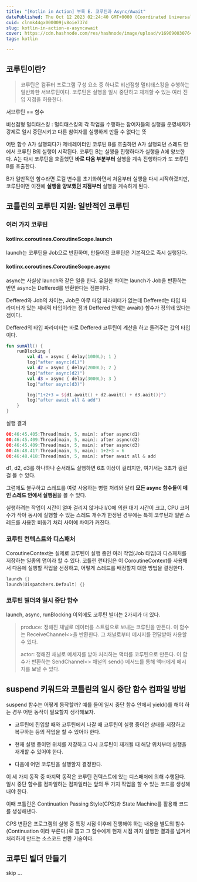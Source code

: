```yaml
---
title: "[Kotlin in Action] 부록 E. 코루틴과 Async/Await"
datePublished: Thu Oct 12 2023 02:24:40 GMT+0000 (Coordinated Universal Time)
cuid: clnmk44gx000009jv8oie737d
slug: kotlin-in-action-e-asyncawait
cover: https://cdn.hashnode.com/res/hashnode/image/upload/v1696900307647/e0b3ec8d-a2d3-46d5-af18-b6d9f25938d6.jpeg
tags: kotlin

---
```


## 코루틴이란?

> 코루틴은 컴퓨터 프로그램 구성 요소 중 하나로 비선점형 멀티태스킹을 수행하는 일반화한 서브루틴이다. 코루틴은 실행을 일시 중단하고 재개할 수 있는 여러 진입 지점을 허용한다.

서브루틴 == 함수

비선점형 멀티태스킹 : 멀티태스킹의 각 작업을 수행하는 참여자들의 실행을 운영체제가 강제로 일시 중단시키고 다른 참여자를 실행하게 만들 수 없다는 뜻

어떤 함수 A가 실행되다가 제네레이터인 코루틴 B를 호출하면 A가 실행되던 스레드 안에서 코루틴 B의 실행이 시작된다. 코루틴 B는 실행을 진행하다가 실행을 A에 양보한다. A는 다시 코루틴을 호출했던 **바로 다음 부분부터** 실행을 계속 진행하다가 또 코루틴 B를 호출한다.

B가 일반적인 함수라면 로컬 변수를 초기화하면서 처음부터 실행을 다시 시작하겠지만, 코루틴이면 이전에 **실행을 양보했던 지점부터** 실행을 계속하게 된다.

## 코틀린의 코루틴 지원: 일반적인 코루틴

### 여러 가지 코루틴

#### kotlinx.coroutines.CoroutineScope.launch

launch는 코루틴을 Job으로 반환하며, 만들어진 코루틴은 기본적으로 즉시 실행된다.

#### kotlinx.coroutines.CoroutineScope.async

async는 사실상 launch와 같은 일을 한다. 유일한 차이는 launch가 Job을 반환하는 반면 async는 Deffered를 반환한다는 점뿐이다.

Deffered와 Job의 차이는, Job은 아무 타입 파라미터가 없는데 Deffered는 타입 파라미터가 있는 제네릭 타입이라는 점과 Deffered 안에는 await() 함수가 정의돼 있다는 점이다.

Deffered의 타입 파라미터는 바로 Deffered 코루틴이 계산을 하고 돌려주는 값의 타입이다.

```kotlin
fun sumAll() {
    runBlocking {
        val d1 = async { delay(1000L); 1 }
        log("after async(d1)")
        val d2 = async { delay(2000L); 2 }
        log("after async(d2)")
        val d3 = async { delay(3000L); 3 }
        log("after async(d3)")

        log("1+2+3 = ${d1.await() + d2.await() + d3.aait()}")
        log("after await all & add")
    }
}
```

실행 결과

```kotlin
00:46:45.405:Thread[main, 5, main]: after async(d1)
00:46:45.409:Thread[main, 5, main]: after async(d2)
00:46:45.409:Thread[main, 5, main]: after async(d3)
00:46:48.417:Thread[main, 5, main]: 1+2+3 = 6
00:46:48.418:Thread[main, 5, main]: after await all & add
```

d1, d2, d3를 하나하나 순서래도 실행하면 6초 이상이 걸리지만, 여기서는 3초가 걸린걸 볼 수 있다.

그럼에도 불구하고 스레드를 여럿 사용하는 병렬 처리와 달리 **모든 async 함수들이 메인 스레드 안에서 실행됨**을 볼 수 있다.

실행하려는 작업이 시간이 얼마 걸리지 않거나 I/O에 의한 대기 시간이 크고, CPU 코어 수가 작아 동시에 실행할 수 있는 스레드 개수가 한정된 경우에는 특히 코루틴과 일반 스레드를 사용한 비동기 처리 사이에 차이가 커진다.

### 코루틴 컨텍스트와 디스패처

CoroutineContext는 실제로 코루틴이 실행 중인 여러 작업(Job 타입)과 디스패처를 저장하는 일종의 맵이라 할 수 있다. 코틀린 런타임은 이 CoroutineContext를 사용해서 다음에 실행할 작업을 선정하고, 어떻게 스레드를 배정할지 대한 방법을 결정한다.

```kotlin
launch {}
launch(Dispatchers.Default) {}
```

### 코루틴 빌더와 일시 중단 함수

launch, async, runBlocking 이외에도 코루틴 빌더는 2가지가 더 있다.

> produce: 정해진 채널로 데이터를 스트림으로 보내는 코루틴을 만든다. 이 함수는 ReceiveChannel&lt;&gt;을 반환한다. 그 채널로부터 메시지를 전달받아 사용할 수 있다.
> 
> actor: 정해진 채널로 메세지를 받아 처리하는 액터를 코루틴으로 만든다. 이 함수가 반환하는 SendChannel&lt;&gt; 채널의 send() 메서드를 통해 액터에게 메시지를 보낼 수 있다.

## suspend 키워드와 코틀린의 일시 중단 함수 컴파일 방법

suspend 함수는 어떻게 동작할까? 예를 들어 일시 중단 함수 안에서 yield()를 해야 하는 경우 어떤 동작이 필요할지 생각해보자.

* 코루틴에 진입할 때와 코루틴에서 나갈 때 코루틴이 실행 중이던 상태를 저장하고 복구하는 등의 작업을 할 수 있어야 한다.
    
* 현재 실행 중이던 위치를 저장하고 다시 코루틴이 재개될 때 해당 위치부터 실행을 재개할 수 있어야 한다.
    
* 다음에 어떤 코루틴을 실행할지 결정한다.
    

이 세 가지 동작 중 마지막 동작은 코루틴 컨텍스트에 있는 디스패처에 의해 수행된다. 일시 중단 함수를 컴파일하는 컴파일러는 앞의 두 가지 작업을 할 수 있는 코드를 생성해 내야 한다.

이때 코틀린은 Continuation Passing Style(CPS)과 State Machine를 활용해 코드를 생성해낸다.

CPS 변환은 프로그램의 실행 중 특정 시점 이후에 진행해야 하는 내용을 별도의 함수(Continuation 이라 부른다.)로 뽑고 그 함수에게 현재 시점 까지 실행한 결과를 넘겨서 처리하게 만드는 소스코드 변환 기술이다.

## 코루틴 빌더 만들기

skip ...